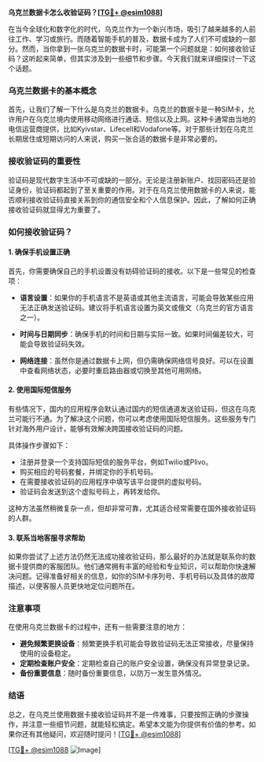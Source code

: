 **乌克兰数据卡怎么收验证码？[[TG💪+ @esim1088](https://t.me/s/esim1088)]**

在当今全球化和数字化的时代，乌克兰作为一个新兴市场，吸引了越来越多的人前往工作、学习或旅行。而随着智能手机的普及，数据卡成为了人们不可或缺的一部分。然而，当你拿到一张乌克兰的数据卡时，可能第一个问题就是：如何接收验证码？这听起来简单，但其实涉及到一些细节和步骤。今天我们就来详细探讨一下这个话题。

### 乌克兰数据卡的基本概念

首先，让我们了解一下什么是乌克兰的数据卡。乌克兰的数据卡是一种SIM卡，允许用户在乌克兰境内使用移动网络进行通话、短信以及上网。这种卡通常由当地的电信运营商提供，比如Kyivstar、Lifecell和Vodafone等。对于那些计划在乌克兰长期居住或短期访问的人来说，购买一张合适的数据卡是非常必要的。

### 接收验证码的重要性

验证码是现代数字生活中不可或缺的一部分。无论是注册新账户、找回密码还是验证身份，验证码都起到了至关重要的作用。对于在乌克兰使用数据卡的人来说，能否顺利接收验证码直接关系到你的通信安全和个人信息保护。因此，了解如何正确接收验证码就显得尤为重要了。

### 如何接收验证码？

#### 1. 确保手机设置正确

首先，你需要确保自己的手机设置没有妨碍验证码的接收。以下是一些常见的检查项：

- **语言设置**：如果你的手机语言不是英语或其他主流语言，可能会导致某些应用无法正确发送验证码。建议将手机语言设置为英文或俄文（乌克兰的官方语言之一）。
  
- **时间与日期同步**：确保手机的时间和日期与实际一致。如果时间偏差较大，可能会导致验证码失效。

- **网络连接**：虽然你是通过数据卡上网，但仍需确保网络信号良好。可以在设置中查看网络状态，必要时重启路由器或切换至其他可用网络。

#### 2. 使用国际短信服务

有些情况下，国内的应用程序会默认通过国内的短信通道发送验证码，但这在乌克兰可能行不通。为了解决这个问题，你可以考虑使用国际短信服务。这些服务专门针对海外用户设计，能够有效解决跨国接收验证码的问题。

具体操作步骤如下：

- 注册并登录一个支持国际短信的服务平台，例如Twilio或Plivo。
- 购买相应的号码套餐，并绑定你的手机号码。
- 在需要接收验证码的应用程序中填写该平台提供的虚拟号码。
- 验证码会发送到这个虚拟号码上，再转发给你。

这种方法虽然稍微复杂一点，但却非常可靠，尤其适合经常需要在国外接收验证码的人群。

#### 3. 联系当地客服寻求帮助

如果你尝试了上述方法仍然无法成功接收验证码，那么最好的办法就是联系你的数据卡提供商的客服团队。他们通常拥有丰富的经验和专业知识，可以帮助你快速解决问题。记得准备好相关的信息，如你的SIM卡序列号、手机号码以及具体的故障描述，以便客服人员更快地定位问题所在。

### 注意事项

在使用乌克兰数据卡的过程中，还有一些需要注意的地方：

- **避免频繁更换设备**：频繁更换手机可能会导致验证码无法正常接收，尽量保持使用的设备稳定。
- **定期检查账户安全**：定期检查自己的账户安全设置，确保没有异常登录记录。
- **备份重要信息**：随时备份重要信息，以防万一发生意外情况。

### 结语

总之，在乌克兰使用数据卡接收验证码并不是一件难事，只要按照正确的步骤操作，并注意一些细节问题，就能轻松搞定。希望本文能为你提供有价值的参考。如果你还有其他疑问，欢迎随时提问！[[TG💪+ @esim1088](https://t.me/s/esim1088)]

[[TG💪+ @esim1088](https://t.me/s/esim1088) ![Image](https://i.postimg.cc/4NQfJmqS/Snipaste-2025-05-13-00-14-12.png)]